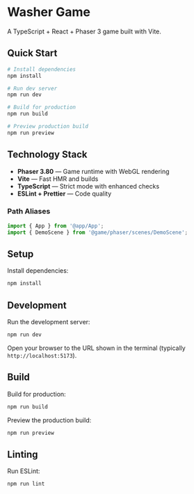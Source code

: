# Washer Game

A TypeScript + React + Phaser 3 game built with Vite.

## Quick Start

```bash
# Install dependencies
npm install

# Run dev server
npm run dev

# Build for production
npm run build

# Preview production build
npm run preview
```

## Technology Stack

- **Phaser 3.80** — Game runtime with WebGL rendering
- **Vite** — Fast HMR and builds
- **TypeScript** — Strict mode with enhanced checks
- **ESLint + Prettier** — Code quality

### Path Aliases

```typescript
import { App } from '@app/App';
import { DemoScene } from '@game/phaser/scenes/DemoScene';
```

## Setup

Install dependencies:

```bash
npm install
```

## Development

Run the development server:

```bash
npm run dev
```

Open your browser to the URL shown in the terminal (typically `http://localhost:5173`).

## Build

Build for production:

```bash
npm run build
```

Preview the production build:

```bash
npm run preview
```

## Linting

Run ESLint:

```bash
npm run lint
```
